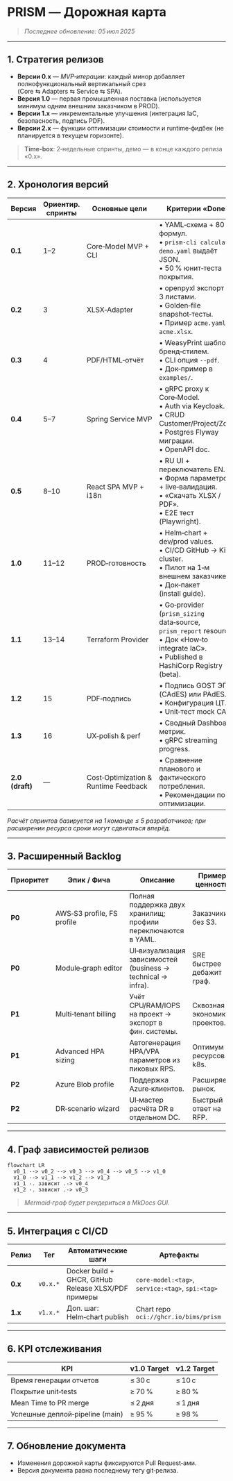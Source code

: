 # PRISM — Дорожная карта

> *Последнее обновление: 05 июл 2025*

---

## 1. Стратегия релизов

* **Версии 0.x** — *MVP‑итерации*: каждый минор добавляет полнофункциональный вертикальный срез (Core ⇆ Adapters ⇆ Service ⇆ SPA).
* **Версия 1.0** — первая промышленная поставка (используется минимум одним внешним заказчиком в PROD).
* **Версии 1.x** — инкрементальные улучшения (интеграция IaC, безопасность, подпись PDF).
* **Версии 2.x** — функции оптимизации стоимости и runtime‑фидбек (не планируется в текущем горизонте).

> **Time‑box**: 2‑недельные спринты, демо — в конце каждого релиза «0.x».

---

## 2. Хронология версий

| Версия          | Ориентир.<br>спринты | Основные цели                        | Критерии «Done»                                                                                                                                   |
| --------------- | -------------------- | ------------------------------------ | ------------------------------------------------------------------------------------------------------------------------------------------------- |
| **0.1**         | 1–2                  | Core‑Model MVP + CLI                 | • YAML‑схема + 80 % формул.<br>• `prism-cli calculate demo.yaml` выдаёт JSON.<br>• 50 % юнит‑теста покрытия.                                      |
| **0.2**         | 3                    | XLSX‑Adapter                         | • openpyxl экспорт с 3 листами.<br>• Golden‑file snapshot‑тесты.<br>• Пример `acme.yaml` + `acme.xlsx`.                                           |
| **0.3**         | 4                    | PDF/HTML‑отчёт                       | • WeasyPrint шаблон с бренд‑стилем.<br>• CLI опция `--pdf`.<br>• Док‑пример в `examples/`.                                                        |
| **0.4**         | 5–7                  | Spring Service MVP                   | • gRPC proxy к Core‑Model.<br>• Auth via Keycloak.<br>• CRUD Customer/Project/Zone.<br>• Postgres Flyway миграции.<br>• OpenAPI doc.              |
| **0.5**         | 8–10                 | React SPA MVP + i18n                 | • RU UI + переключатель EN.<br>• Форма параметров + live‑валидация.<br>• «Скачать XLSX / PDF».<br>• E2E тест (Playwright).                        |
| **1.0**         | 11–12                | PROD‑готовность                      | • Helm‑chart + dev/prod values.<br>• CI/CD GitHub → Kind cluster.<br>• Пилот на 1‑м внешнем заказчике.<br>• Док‑пакет (install guide).            |
| **1.1**         | 13–14                | Terraform Provider                   | • Go‑provider (`prism_sizing` data‑source, `prism_report` resource).<br>• Док «How‑to integrate IaC».<br>• Published в HashiCorp Registry (beta). |
| **1.2**         | 15                   | PDF‑подпись                          | • Подпись GOST ЭП (CAdES) или PAdES.<br>• Конфигурация ЦТ.<br>• Unit‑тест mock CAs.                                                               |
| **1.3**         | 16                   | UX‑polish & perf                     | • Сводный Dashboard метрик.<br>• gRPC streaming progress.                                                                                         |
| **2.0 (draft)** | —                    | Cost‑Optimization & Runtime Feedback | • Сравнение планового и фактического потребления.<br>• Рекомендации по оптимизации.                                                               |

*Расчёт спринтов базируется на 1 команде ≤ 5 разработчиков; при расширении ресурса сроки могут сдвигаться вперёд.*

---

## 3. Расширенный Backlog

| Приоритет | Эпик / Фича                | Описание                                                      | Пример ценности              |
| --------- | -------------------------- | ------------------------------------------------------------- | ---------------------------- |
| **P0**    | AWS‑S3 profile, FS profile | Полная поддержка двух хранилищ; профили переключаются в YAML. | Заказчики без S3.            |
| **P0**    | Module‑graph editor        | UI‑визуализация зависимостей (business → technical → infra).  | SRE быстрее дебажит граф.    |
| **P1**    | Multi‑tenant billing       | Учёт CPU/RAM/IOPS на проект → экспорт в фин. системы.         | Сквозная экономика проектов. |
| **P1**    | Advanced HPA sizing        | Автогенерация HPA/VPA параметров из пиковых RPS.              | Оптимум ресурсов в k8s.      |
| **P2**    | Azure Blob profile         | Поддержка Azure‑клиентов.                                     | Расширяем рынок.             |
| **P2**    | DR‑scenario wizard         | UI‑мастер расчёта DR в отдельном DC.                          | Быстрый ответ на RFP.        |

---

## 4. Граф зависимостей релизов

```mermaid
flowchart LR
  v0_1 --> v0_2 --> v0_3 --> v0_4 --> v0_5 --> v1_0
  v1_0 --> v1_1 --> v1_2 --> v1_3
  v1_1 -. зависит .-> v0_4
  v1_2 -. зависит .-> v0_3
```

> *Mermaid‑граф будет рендериться в MkDocs GUI.*

---

## 5. Интеграция с CI/CD

| Релиз   | Тег      | Автоматические шаги                                  | Артефакты                                        |
| ------- | -------- | ---------------------------------------------------- | ------------------------------------------------ |
| **0.x** | `v0.x.*` | Docker build + GHCR, GitHub Release XLSX/PDF примеры | `core-model:<tag>`, `service:<tag>`, `spi:<tag>` |
| **1.x** | `v1.x.*` | Доп. шаг: Helm‑chart publish                         | Chart repo `oci://ghcr.io/bims/prism`            |

---

## 6. KPI отслеживания

| KPI                             | v1.0 Target | v1.2 Target |
| ------------------------------- | ----------- | ----------- |
| Время генерации отчетов         | ≤ 30 c      | ≤ 10 c      |
| Покрытие unit‑tests             | ≥ 70 %      | ≥ 80 %      |
| Mean Time to PR merge           | ≤ 2 дня     | ≤ 1 дня     |
| Успешные деплой‑pipeline (main) | ≥ 95 %      | ≥ 98 %      |

---

## 7. Обновление документа

* Изменения дорожной карты фиксируются Pull Request‑ами.<br>
* Версия документа равна последнему тегу git‑релиза.
